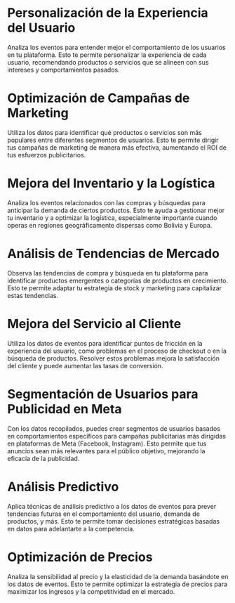# Personalización de la Experiencia del Usuario
Analiza los eventos para entender mejor el comportamiento de los usuarios en tu plataforma. Esto te permite personalizar la experiencia de cada usuario, recomendando productos o servicios que se alineen con sus intereses y comportamientos pasados.

# Optimización de Campañas de Marketing
Utiliza los datos para identificar qué productos o servicios son más populares entre diferentes segmentos de usuarios. Esto te permite dirigir tus campañas de marketing de manera más efectiva, aumentando el ROI de tus esfuerzos publicitarios.

# Mejora del Inventario y la Logística
Analiza los eventos relacionados con las compras y búsquedas para anticipar la demanda de ciertos productos. Esto te ayuda a gestionar mejor tu inventario y a optimizar la logística, especialmente importante cuando operas en regiones geográficamente dispersas como Bolivia y Europa.

# Análisis de Tendencias de Mercado
Observa las tendencias de compra y búsqueda en tu plataforma para identificar productos emergentes o categorías de productos en crecimiento. Esto te permite adaptar tu estrategia de stock y marketing para capitalizar estas tendencias.

# Mejora del Servicio al Cliente
Utiliza los datos de eventos para identificar puntos de fricción en la experiencia del usuario, como problemas en el proceso de checkout o en la búsqueda de productos. Resolver estos problemas mejora la satisfacción del cliente y puede aumentar las tasas de conversión.

# Segmentación de Usuarios para Publicidad en Meta
Con los datos recopilados, puedes crear segmentos de usuarios basados en comportamientos específicos para campañas publicitarias más dirigidas en plataformas de Meta (Facebook, Instagram). Esto permite que tus anuncios sean más relevantes para el público objetivo, mejorando la eficacia de la publicidad.

# Análisis Predictivo
Aplica técnicas de análisis predictivo a los datos de eventos para prever tendencias futuras en el comportamiento del usuario, demanda de productos, y más. Esto te permite tomar decisiones estratégicas basadas en datos para adelantarte a la competencia.

# Optimización de Precios
Analiza la sensibilidad al precio y la elasticidad de la demanda basándote en los datos de eventos. Esto te permite optimizar la estrategia de precios para maximizar los ingresos y la competitividad en el mercado.